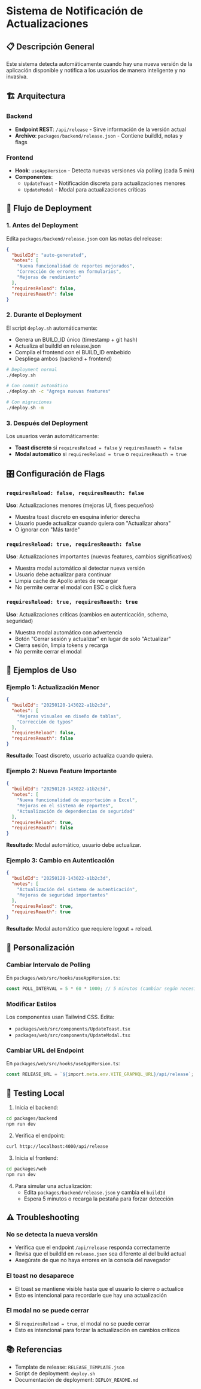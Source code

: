 # Sistema de Notificación de Actualizaciones

## 📋 Descripción General

Este sistema detecta automáticamente cuando hay una nueva versión de la aplicación disponible y notifica a los usuarios de manera inteligente y no invasiva.

## 🏗️ Arquitectura

### Backend
- **Endpoint REST**: `/api/release` - Sirve información de la versión actual
- **Archivo**: `packages/backend/release.json` - Contiene buildId, notas y flags

### Frontend
- **Hook**: `useAppVersion` - Detecta nuevas versiones vía polling (cada 5 min)
- **Componentes**:
  - `UpdateToast` - Notificación discreta para actualizaciones menores
  - `UpdateModal` - Modal para actualizaciones críticas

## 🚀 Flujo de Deployment

### 1. Antes del Deployment

Edita `packages/backend/release.json` con las notas del release:

```json
{
  "buildId": "auto-generated",
  "notes": [
    "Nueva funcionalidad de reportes mejorados",
    "Corrección de errores en formularios",
    "Mejoras de rendimiento"
  ],
  "requiresReload": false,
  "requiresReauth": false
}
```

### 2. Durante el Deployment

El script `deploy.sh` automáticamente:
- Genera un BUILD_ID único (timestamp + git hash)
- Actualiza el buildId en release.json
- Compila el frontend con el BUILD_ID embebido
- Despliega ambos (backend + frontend)

```bash
# Deployment normal
./deploy.sh

# Con commit automático
./deploy.sh -c "Agrega nuevas features"

# Con migraciones
./deploy.sh -m
```

### 3. Después del Deployment

Los usuarios verán automáticamente:
- **Toast discreto** si `requiresReload = false` y `requiresReauth = false`
- **Modal automático** si `requiresReload = true` o `requiresReauth = true`

## 🎛️ Configuración de Flags

### `requiresReload: false, requiresReauth: false`
**Uso**: Actualizaciones menores (mejoras UI, fixes pequeños)
- Muestra toast discreto en esquina inferior derecha
- Usuario puede actualizar cuando quiera con "Actualizar ahora"
- O ignorar con "Más tarde"

### `requiresReload: true, requiresReauth: false`
**Uso**: Actualizaciones importantes (nuevas features, cambios significativos)
- Muestra modal automático al detectar nueva versión
- Usuario debe actualizar para continuar
- Limpia cache de Apollo antes de recargar
- No permite cerrar el modal con ESC o click fuera

### `requiresReload: true, requiresReauth: true`
**Uso**: Actualizaciones críticas (cambios en autenticación, schema, seguridad)
- Muestra modal automático con advertencia
- Botón "Cerrar sesión y actualizar" en lugar de solo "Actualizar"
- Cierra sesión, limpia tokens y recarga
- No permite cerrar el modal

## 📝 Ejemplos de Uso

### Ejemplo 1: Actualización Menor
```json
{
  "buildId": "20250120-143022-a1b2c3d",
  "notes": [
    "Mejoras visuales en diseño de tablas",
    "Corrección de typos"
  ],
  "requiresReload": false,
  "requiresReauth": false
}
```
**Resultado**: Toast discreto, usuario actualiza cuando quiera.

### Ejemplo 2: Nueva Feature Importante
```json
{
  "buildId": "20250120-143022-a1b2c3d",
  "notes": [
    "Nueva funcionalidad de exportación a Excel",
    "Mejoras en el sistema de reportes",
    "Actualización de dependencias de seguridad"
  ],
  "requiresReload": true,
  "requiresReauth": false
}
```
**Resultado**: Modal automático, usuario debe actualizar.

### Ejemplo 3: Cambio en Autenticación
```json
{
  "buildId": "20250120-143022-a1b2c3d",
  "notes": [
    "Actualización del sistema de autenticación",
    "Mejoras de seguridad importantes"
  ],
  "requiresReload": true,
  "requiresReauth": true
}
```
**Resultado**: Modal automático que requiere logout + reload.

## 🔧 Personalización

### Cambiar Intervalo de Polling

En `packages/web/src/hooks/useAppVersion.ts`:
```typescript
const POLL_INTERVAL = 5 * 60 * 1000; // 5 minutos (cambiar según necesites)
```

### Modificar Estilos

Los componentes usan Tailwind CSS. Edita:
- `packages/web/src/components/UpdateToast.tsx`
- `packages/web/src/components/UpdateModal.tsx`

### Cambiar URL del Endpoint

En `packages/web/src/hooks/useAppVersion.ts`:
```typescript
const RELEASE_URL = `${import.meta.env.VITE_GRAPHQL_URL}/api/release`;
```

## 🧪 Testing Local

1. Inicia el backend:
```bash
cd packages/backend
npm run dev
```

2. Verifica el endpoint:
```bash
curl http://localhost:4000/api/release
```

3. Inicia el frontend:
```bash
cd packages/web
npm run dev
```

4. Para simular una actualización:
   - Edita `packages/backend/release.json` y cambia el `buildId`
   - Espera 5 minutos o recarga la pestaña para forzar detección

## ⚠️ Troubleshooting

### No se detecta la nueva versión
- Verifica que el endpoint `/api/release` responda correctamente
- Revisa que el buildId en `release.json` sea diferente al del build actual
- Asegúrate de que no haya errores en la consola del navegador

### El toast no desaparece
- El toast se mantiene visible hasta que el usuario lo cierre o actualice
- Esto es intencional para recordarle que hay una actualización

### El modal no se puede cerrar
- Si `requiresReload = true`, el modal no se puede cerrar
- Esto es intencional para forzar la actualización en cambios críticos

## 📚 Referencias

- Template de release: `RELEASE_TEMPLATE.json`
- Script de deployment: `deploy.sh`
- Documentación de deployment: `DEPLOY_README.md`
